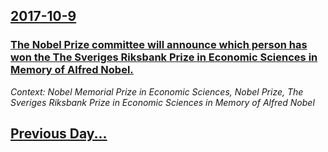 ## [2017-10-9](/news/2017/10/9/index.md)

### [The Nobel Prize committee will announce which person has won the The Sveriges Riksbank Prize in Economic Sciences in Memory of Alfred Nobel. ](/news/2017/10/9/the-nobel-prize-committee-will-announce-which-person-has-won-the-the-sveriges-riksbank-prize-in-economic-sciences-in-memory-of-alfred-nobel.md)
_Context: Nobel Memorial Prize in Economic Sciences, Nobel Prize, The Sveriges Riksbank Prize in Economic Sciences in Memory of Alfred Nobel_

## [Previous Day...](/news/2017/10/8/index.md)

